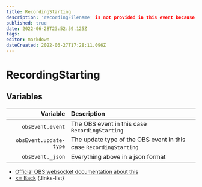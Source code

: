 ```yaml
---
title: RecordingStarting
description: 'recordingFilename' is not provided in this event because this information is not available at the time this event is emitted.
published: true
date: 2022-06-28T23:52:59.125Z
tags: 
editor: markdown
dateCreated: 2022-06-27T17:28:11.096Z
---
```


# RecordingStarting

## Variables

| Variable | Description |
|---------:|:------------|
| `obsEvent.event` | The OBS event in this case `RecordingStarting`
| `obsEvent.update-type` | The update type of the OBS event in this case `RecordingStarting`
| `obsEvent._json` | Everything above in a json format

* [Official OBS websocket documentation about this](https://github.com/obsproject/obs-websocket/blob/4.x-current/docs/generated/protocol.md#recordingstarting)
* [<= Back](/en/Integrations/OBS/Events)
{.links-list}